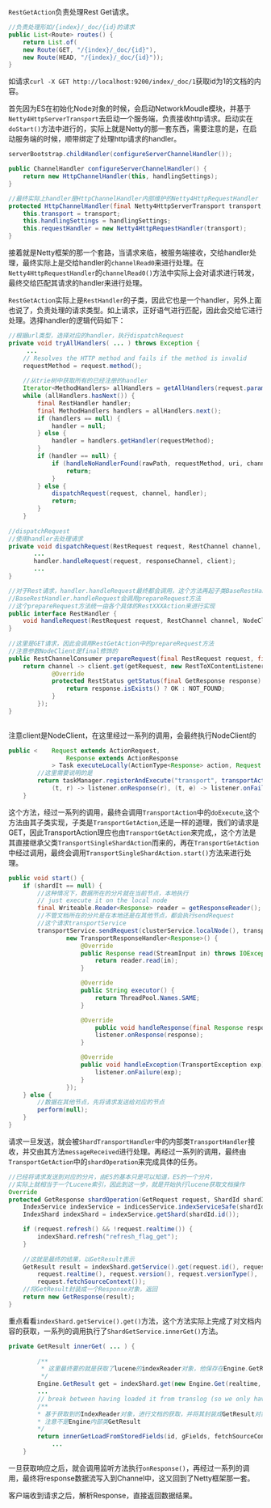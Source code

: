 `RestGetAction`负责处理Rest Get请求。

```java
//负责处理形如/{index}/_doc/{id}的请求
public List<Route> routes() {
    return List.of(
    new Route(GET, "/{index}/_doc/{id}"),
    new Route(HEAD, "/{index}/_doc/{id}"));
}
```

如请求`curl -X GET http://localhost:9200/index/_doc/1`获取id为1的文档的内容。

首先因为ES在初始化Node对象的时候，会启动NetworkMoudle模块，并基于`Netty4HttpServerTransport`去启动一个服务端，负责接收http请求。启动实在`doStart()`方法中进行的，实际上就是Netty的那一套东西，需要注意的是，在启动服务端的时候，顺带绑定了处理http请求的handler。

```java
serverBootstrap.childHandler(configureServerChannelHandler());

public ChannelHandler configureServerChannelHandler() {
	return new HttpChannelHandler(this, handlingSettings);
}

//最终实际上handler是HttpChannelHandler内部维护的Netty4HttpRequestHandler
protected HttpChannelHandler(final Netty4HttpServerTransport transport, final HttpHandlingSettings handlingSettings) {
    this.transport = transport;
    this.handlingSettings = handlingSettings;
    this.requestHandler = new Netty4HttpRequestHandler(transport);
}
```

接着就是Netty框架的那一个套路，当请求来临，被服务端接收，交给handler处理，最终实际上是交给handler的`channelRead0`来进行处理。在`Netty4HttpRequestHandler`的`channelRead0()`方法中实际上会对请求进行转发，最终交给匹配其请求的handler来进行处理。

`RestGetAction`实际上是`RestHandler`的子类，因此它也是一个handler，另外上面也说了，负责处理的请求类型。如上请求，正好语气进行匹配，因此会交给它进行处理。选择handler的逻辑代码如下：

```java
//根据url类型，选择对应的handler，执行dispatchRequest
private void tryAllHandlers( ... ) throws Exception {
     ...
    // Resolves the HTTP method and fails if the method is invalid
    requestMethod = request.method();
    
    //从trie树中获取所有的已经注册的handler
    Iterator<MethodHandlers> allHandlers = getAllHandlers(request.params(), rawPath);
    while (allHandlers.hasNext()) {
        final RestHandler handler;
        final MethodHandlers handlers = allHandlers.next();
        if (handlers == null) {
            handler = null;
        } else {
            handler = handlers.getHandler(requestMethod);
        }
        if (handler == null) {
            if (handleNoHandlerFound(rawPath, requestMethod, uri, channel)) {
                return;
            }
        } else {
            dispatchRequest(request, channel, handler);
            return;
        }
    }
    
//dispatchRequest
//使用handler去处理请求
private void dispatchRequest(RestRequest request, RestChannel channel, RestHandler handler) throws Exception {
       ...
       handler.handleRequest(request, responseChannel, client);
       ...
}

//对于Rest请求，handler.handleRequest最终都会调用，这个方法再起子类BaseRestHandler中实现
//BaseRestHandler.handleRequest会调用prepareRequest方法
//这个prepareRequest方法统一由各个具体的RestXXXAction来进行实现
public interface RestHandler {
    void handleRequest(RestRequest request, RestChannel channel, NodeClient client) throws Exception;
}
    
//这里是GET请求，因此会调用RestGetAction中的prepareRequest方法
//注意参数NodeClient是final修饰的
public RestChannelConsumer prepareRequest(final RestRequest request, final NodeClient client) throws IOException {
    return channel -> client.get(getRequest, new RestToXContentListener<GetResponse>(channel) {
            @Override
            protected RestStatus getStatus(final GetResponse response) {
                return response.isExists() ? OK : NOT_FOUND;
            }
        });
}
    
```

注意client是NodeClient，在这里经过一系列的调用，会最终执行NodeClient的

```java
public <    Request extends ActionRequest,
                Response extends ActionResponse
            > Task executeLocally(ActionType<Response> action, Request request, ActionListener<Response> listener) {
        //这里需要说明的是
        return taskManager.registerAndExecute("transport", transportAction(action), request,
            (t, r) -> listener.onResponse(r), (t, e) -> listener.onFailure(e));
    }
```

这个方法，经过一系列的调用，最终会调用`TransportAction`中的`doExecute`,这个方法由其子类实现，子类是`TransportGetAction`,还是一样的道理，我们的请求是GET，因此TransportAction理应也由`TransportGetAction`来完成,，这个方法是其直接继承父类`TransportSingleShardAction`而来的，再在`TransportGetAction`中经过调用，最终会调用`TransportSingleShardAction.start()`方法来进行处理。

```java
public void start() {
    if (shardIt == null) {
    	//这种情况下，数据所在的分片就在当前节点，本地执行
        // just execute it on the local node
        final Writeable.Reader<Response> reader = getResponseReader();
        //不管文档所在的分片是在本地还是在其他节点，都会执行sendRequest
        //这个请求transportService
        transportService.sendRequest(clusterService.localNode(), transportShardAction, 					internalRequest.request(),
                new TransportResponseHandler<Response>() {
                    @Override
                    public Response read(StreamInput in) throws IOException {
                    	return reader.read(in);
                	}

                    @Override
                    public String executor() {
                        return ThreadPool.Names.SAME;
                    }

                    @Override
                        public void handleResponse(final Response response) {
                        listener.onResponse(response);
                    }

                    @Override
                    public void handleException(TransportException exp) {
                        listener.onFailure(exp);
                    }
                });
    } else {
        //数据在其他节点，先将请求发送给对应的节点
    	perform(null);
    }
}
```

请求一旦发送，就会被`ShardTransportHandler`中的内部类`TransportHandler`接收，并交由其方法`messageReceived`进行处理。再经过一系列的调用，最终由`TransportGetAction`中的`shardOperation`来完成具体的任务。

```java
//已经将请求发送到对应的分片，由ES的基本只是可以知道，ES的一个分片，
//实际上就相当于一个Lucene索引，因此到这一步，就是开始执行lucene获取文档操作
Override
protected GetResponse shardOperation(GetRequest request, ShardId shardId) {
    IndexService indexService = indicesService.indexServiceSafe(shardId.getIndex());
    IndexShard indexShard = indexService.getShard(shardId.id());

    if (request.refresh() && !request.realtime()) {
    	indexShard.refresh("refresh_flag_get");
    }
	
    //这就是最终的结果，以GetResult表示
    GetResult result = indexShard.getService().get(request.id(), request.storedFields(),
    	request.realtime(), request.version(), request.versionType(), 		   
    	request.fetchSourceContext());
    //将GetResult封装成一个Response对象，返回
    return new GetResponse(result);
}
```

重点看看`indexShard.getService().get()`方法，这个方法实际上完成了对文档内容的获取，一系列的调用执行了`ShardGetService.innerGet()`方法。

```java
private GetResult innerGet( ... ) {
        
        /**
         * 这里最终要的就是获取了lucene的indexReader对象，他保存在Engine.GetResult内部类中
         */
        Engine.GetResult get = indexShard.get(new Engine.Get(realtime, realtime, id, uidTerm)         			.version(version).versionType(versionType).setIfSeqNo(ifSeqNo).setIfPrimaryTerm(ifPrimaryTerm));
        ...
        // break between having loaded it from translog (so we only have _source), and having a document to load
        /**
        * 基于获取到的IndexReader对象，进行文档的获取，并将其封装成GetResult对象
        * 注意不是Engine内部类GetResult
        */
        return innerGetLoadFromStoredFields(id, gFields, fetchSourceContext, get, mapperService);
            ...
    }
```

一旦获取响应之后，就会调用监听方法执行`onResponse()`，再经过一系列的调用，最终将response数据流写入到Channel中，这又回到了Netty框架那一套。

客户端收到请求之后，解析Response，直接返回数据结果。

